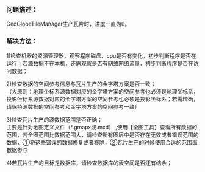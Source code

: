 ### 问题描述： ###

GeoGlobeTileManager生产瓦片时，进度一直为0。


### 解决方法： ###
1)检查机器的资源管理器，观察程序磁盘、cpu是否有变化，初步判断程序是否在运行；若源数据不在本机，还需观察是否有网络网络流量，初步判断程序是否在访问数据； 

2)检查数据的空间参考信息与瓦片生产的金字塔方案是否一致；  
（大原则：地理坐标系源数据对应的金字塔方案的空间参考也必须是地理坐标系，投影坐标系源数据对应的金字塔方案的空间参考也必须是投影坐标系；若需精确，请保持源数据的空间参考和金字塔方案的空间参考一致）  
  
3)检查瓦片生产的源数据范围是否正确；  
主要是针对地图定义文件（*.gmapx或.mxd） ,使用【全图工具】查看所有数据的范围，若全图范围比数据范围大，请检查所有图层中是否存在无效或者错误范围的数据，①将这些错误的数据修复或者移除，②瓦片生产的时候使用合适的范围面数据参与  
  
4)若瓦片生产的目标是数据库，请检查数据库的表空间是否还有结余； 
  
